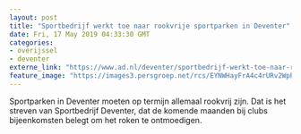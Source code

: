 ```yaml
---
layout: post
title: "Sportbedrijf werkt toe naar rookvrije sportparken in Deventer"
date: Fri, 17 May 2019 04:33:30 GMT
categories: 
- overijssel 
- deventer 
externe_link: "https://www.ad.nl/deventer/sportbedrijf-werkt-toe-naar-rookvrije-sportparken-in-deventer~a6f5c1ea/"
feature_image: "https://images3.persgroep.net/rcs/EYNWHayFrA4c4rURv2WpPFtwtXc/diocontent/115303128/_fitwidth/400/?appId=21791a8992982cd8da851550a453bd7f&quality=0.7"
---
```


Sportparken in Deventer moeten op termijn allemaal rookvrij zijn. Dat is het streven van Sportbedrijf Deventer, dat de komende maanden bij clubs bijeenkomsten belegt om het roken te ontmoedigen.
